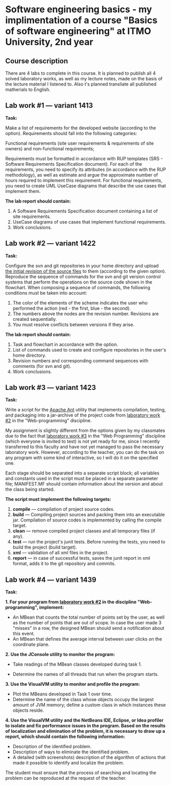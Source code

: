 # Software engineering basics - my implimentation of a course "Basics of software engineering" at ITMO University, 2nd year

## Course description
There are 4 labs to complete in this course. It is planned to publish all 4 solved laboratory works, 
as well as my lecture notes, made on the basis of the lecture material I listened to. Also t's planned transliate all published matherials to English.

## Lab work #1 — variant 1413
**Task:**

Make a list of requirements for the developed website (according to the option). Requirements should fall into the following categories:

Functional requirements (site user requirements & requirements of site owners) and non-functional requirements;

Requirements must be formatted in accordance with RUP templates (SRS - Software Requirements Specification document). 
For each of the requirements, you need to specify its attributes (in accordance with the RUP methodology), 
as well as estimate and argue the approximate number of hours required to implement this requirement.
For functional requirements, you need to create UML UseCase diagrams that describe the use cases that implement them.

**The lab report should contain:**

1. A Software Requirements Specification document containing a list of site requirements.
2. UseCase diagrams of use cases that implement functional requirements.
3. Work conclusions.

## Lab work #2 — variant 1422
**Task:**

Configure the svn and git repositories in your home directory and upload [the initial revision of the source files](https://github.com/nesterrovv/software-engineering-basics/blob/master/images/lab2-schema-revesion.png) to them (according to the given option).
Reproduce the sequence of commands for the svn and git version control systems that perform the operations on the source code shown in the flowchart.
When composing a sequence of commands, the following conditions must be taken into account:

1. The color of the elements of the scheme indicates the user who performed the action (red - the first, blue - the second).
2. The numbers above the nodes are the revision number. Revisions are created sequentially.
3. You must resolve conflicts between versions if they arise.

**The lab report should contain:**

1. Task and flowchart in accordance with the option.
2. List of commands used to create and configure repositories in the user's home directory.
3. Revision numbers and corresponding command sequences with comments (for svn and git).
4. Work conclusions.

## Lab work #3 — variant 1423
**Task:**

Write a script for the [Apache Ant](https://ant.apache.org/) utility that implements compilation, testing, and packaging into a jar-archive of the project 
code from [laboratory work #2](https://github.com/nesterrovv/web-programming/lab2) in the "Web-programming" discipline.

My assignment is slightly different from the options given by my classmates due to the fact that [laboratory work #3](http://se.ifmo.ru/courses/web#labs)  in the "Web Programming" discipline (which everyone is invited to test) is not yet ready for me, since I recently transferred to this faculty and have not yet managed to pass the necessary laboratory work. However, according to the teacher, you can do the task on any program with some kind of interactive, so I will do it on the specified one.

Each stage should be separated into a separate script block; all variables and constants used in the script must be placed in 
a separate parameter file; MANIFEST.MF should contain information about the version and about the class being started.

**The script must implement the following targets:**

1. **compile** — compilation of project source codes.
2. **build** — Compiling project sources and packing them into an executable jar. Compilation of source codes is implemented by calling the compile target.
3. **clean** — remove compiled project classes and all temporary files (if any).
4. **test** — run the project's junit tests. Before running the tests, you need to build the project (build target).
5. **xml** — validation of all xml files in the project.
6. **report** — in case of successful tests, saves the junit report in xml format, adds it to the git repository and commits.

## Lab work #4 — variant 1439
**Task:**

**1. For your program from [laboratory work #2](https://github.com/nesterrovv/web-programming/lab2) in the discipline "Web-programming", implement:**

* An MBean that counts the total number of points set by the user, as well as the number of points that are out of scope. In case the user made 3 "misses" in a row, the designed MBean should send a notification about this event.
* An MBean that defines the average interval between user clicks on the coordinate plane.

**2. Use the JConsole utility to monitor the program:**

* Take readings of the MBean classes developed during task 1.

* Determine the names of all threads that run when the program starts.

**3. Use the VisualVM utility to monitor and profile the program:**

* Plot the MBeans developed in Task 1 over time.
* Determine the name of the class whose objects occupy the largest amount of JVM memory; define a custom class in which instances these objects reside.

**4. Use the VisualVM utility and the NetBeans IDE, Eclipse, or Idea profiler to isolate and fix performance issues in the program. Based on the results of localization and elimination of the problem, it is necessary to draw up a report, which should contain the following information:**

* Description of the identified problem.
* Description of ways to eliminate the identified problem.
* A detailed (with screenshots) description of the algorithm of actions that made it possible to identify and localize the problem.

The student must ensure that the process of searching and locating the problem can be reproduced at the request of the teacher.
